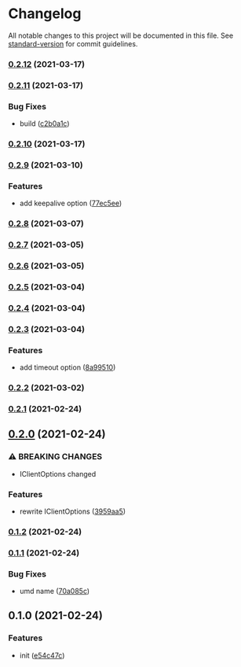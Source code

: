 # Changelog

All notable changes to this project will be documented in this file. See [standard-version](https://github.com/conventional-changelog/standard-version) for commit guidelines.

### [0.2.12](https://github.com/delight-rpc/http-client/compare/v0.2.11...v0.2.12) (2021-03-17)

### [0.2.11](https://github.com/delight-rpc/http-client/compare/v0.2.10...v0.2.11) (2021-03-17)


### Bug Fixes

* build ([c2b0a1c](https://github.com/delight-rpc/http-client/commit/c2b0a1c42a7302c99083b008da6de667b3d27d3f))

### [0.2.10](https://github.com/delight-rpc/http-client/compare/v0.2.9...v0.2.10) (2021-03-17)

### [0.2.9](https://github.com/delight-rpc/http-client/compare/v0.2.8...v0.2.9) (2021-03-10)


### Features

* add keepalive option ([77ec5ee](https://github.com/delight-rpc/http-client/commit/77ec5eeb04b86bbbb77d5a72db3c3c5c9bef6d52))

### [0.2.8](https://github.com/delight-rpc/http-client/compare/v0.2.7...v0.2.8) (2021-03-07)

### [0.2.7](https://github.com/delight-rpc/http-client/compare/v0.2.6...v0.2.7) (2021-03-05)

### [0.2.6](https://github.com/delight-rpc/http-client/compare/v0.2.5...v0.2.6) (2021-03-05)

### [0.2.5](https://github.com/delight-rpc/http-client/compare/v0.2.4...v0.2.5) (2021-03-04)

### [0.2.4](https://github.com/delight-rpc/http-client/compare/v0.2.3...v0.2.4) (2021-03-04)

### [0.2.3](https://github.com/delight-rpc/http-client/compare/v0.2.2...v0.2.3) (2021-03-04)


### Features

* add timeout option ([8a99510](https://github.com/delight-rpc/http-client/commit/8a99510956c9daddf948cf8f1ff4c20ad6e9d91f))

### [0.2.2](https://github.com/delight-rpc/http-client/compare/v0.2.1...v0.2.2) (2021-03-02)

### [0.2.1](https://github.com/delight-rpc/http-client/compare/v0.2.0...v0.2.1) (2021-02-24)

## [0.2.0](https://github.com/delight-rpc/http-client/compare/v0.1.2...v0.2.0) (2021-02-24)


### ⚠ BREAKING CHANGES

* IClientOptions changed

### Features

* rewrite IClientOptions ([3959aa5](https://github.com/delight-rpc/http-client/commit/3959aa5b980bb85a8f2cab7915066eb6af41ce3f))

### [0.1.2](https://github.com/delight-rpc/http-client/compare/v0.1.1...v0.1.2) (2021-02-24)

### [0.1.1](https://github.com/delight-rpc/http-client/compare/v0.1.0...v0.1.1) (2021-02-24)


### Bug Fixes

* umd name ([70a085c](https://github.com/delight-rpc/http-client/commit/70a085c5c79009f0b5006103ee74f2e8209c72dc))

## 0.1.0 (2021-02-24)


### Features

* init ([e54c47c](https://github.com/delight-rpc/http-client/commit/e54c47cd3d7f84bfa2f1ba6eed1f381d704fda90))
